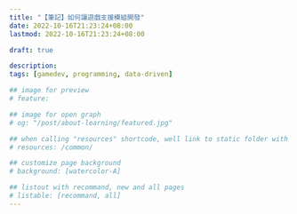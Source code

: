 ```yaml
---
title: "【筆記】如何讓遊戲支援模組開發"
date: 2022-10-16T21:23:24+08:00
lastmod: 2022-10-16T21:23:24+08:00

draft: true

description:
tags: [gamedev, programming, data-driven]

## image for preview
# feature: 

## image for open graph
# og: "/post/about-learning/featured.jpg"

## when calling "resources" shortcode, well link to static folder with this path 
# resources: /common/

## customize page background
# background: [watercolor-A] 

## listout with recommand, new and all pages
# listable: [recommand, all]
---
```


<!--more-->
